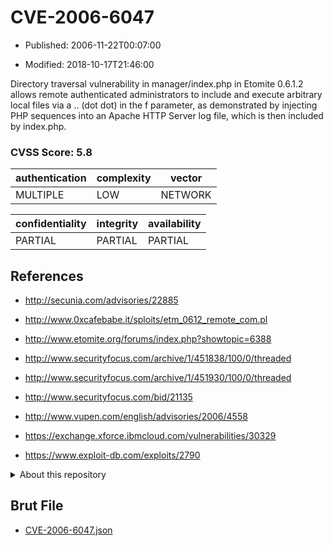 # CVE-2006-6047

- Published: 2006-11-22T00:07:00

- Modified: 2018-10-17T21:46:00

Directory traversal vulnerability in manager/index.php in Etomite 0.6.1.2 allows remote authenticated administrators to include and execute arbitrary local files via a .. (dot dot) in the f parameter, as demonstrated by injecting PHP sequences into an Apache HTTP Server log file, which is then included by index.php.

### CVSS Score: **5.8**

| authentication | complexity | vector |
| --- | --- | --- |
| MULTIPLE | LOW | NETWORK |

| confidentiality | integrity | availability |
| --- | --- | --- |
| PARTIAL | PARTIAL | PARTIAL |

## References

* http://secunia.com/advisories/22885

* http://www.0xcafebabe.it/sploits/etm_0612_remote_com.pl

* http://www.etomite.org/forums/index.php?showtopic=6388

* http://www.securityfocus.com/archive/1/451838/100/0/threaded

* http://www.securityfocus.com/archive/1/451930/100/0/threaded

* http://www.securityfocus.com/bid/21135

* http://www.vupen.com/english/advisories/2006/4558

* https://exchange.xforce.ibmcloud.com/vulnerabilities/30329

* https://www.exploit-db.com/exploits/2790

<details>
<summary>About this repository</summary> 

  This repository is part of the project [Live Hack CVE](https://github.com/Live-Hack-CVE). Main website can be found [www.live-hack.org](https://www.live-hack.org) 
  
  Made by [Sn0wAlice](https://github.com/Sn0wAlice) for the people that care about security and need to have a feed of the latest CVEs. Hope you enjoy it, don't forget to star the repo and follow me on [Twitter](https://twitter.com/Sn0wAlice) and [Github](https://github.com/Sn0wAlice). And that is my [personnal website](https://www.alice-snow.me/)

  - [Home Page](https://github.com/Live-Hack-CVE)
  - [Framework](https://github.com/Live-Hack-CVE/cve-framework)
  - [CVE database](https://github.com/Live-Hack-CVE/full_database)
  - [Changelog](https://github.com/Live-Hack-CVE/Changelog)
</details>

## Brut File

* [CVE-2006-6047.json](https://raw.githubusercontent.com/Live-Hack-CVE/full_database/main/cves/2006/CVE-2006-6047.json)


